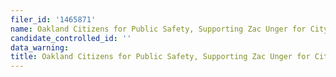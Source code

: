 ```yaml
---
filer_id: '1465871'
name: Oakland Citizens for Public Safety, Supporting Zac Unger for City Council 2024
candidate_controlled_id: ''
data_warning:
title: Oakland Citizens for Public Safety, Supporting Zac Unger for City Council 2024
---
```

